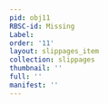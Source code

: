 ```yaml
---
pid: obj11
RBSC-id: Missing
Label:
order: '11'
layout: slippages_item
collection: slippages
thumbnail: ''
full: ''
manifest: ''
---
```


